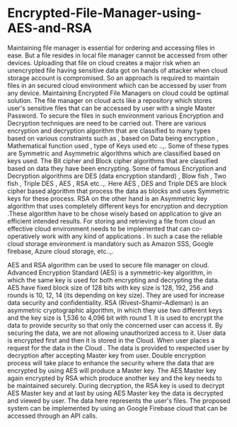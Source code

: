 # Encrypted-File-Manager-using-AES-and-RSA

Maintaining file manager is essential for ordering and accessing files in ease. But a file resides in local file manager cannot be accessed from other devices. Uploading that file on cloud creates a major risk when an unencrypted file having sensitive data got on hands of attacker when cloud storage account is compromised. So an approach is required to maintain files in an secured cloud environment which can be accessed by user from any device. Maintaining Encrypted File Managers on cloud could be optimal solution.  The file manager on cloud acts like a repository which stores user's sensitive files that can be accessed by user with a single Master Password. To secure the files in such environment various Encryption and Decryption techniques are need to be carried out. There are various encryption and decryption algorithm that are classified to many types based on various constraints such as , based on Data being encryption , Mathematical function used , type of Keys used etc ..,. Some of these types are Symmetric and Asymmetric algorithms which are classified based on keys used. The Bit cipher and Block cipher algorithms that are classified based on data they have been encrypting. Some of famous Encryption and Decryption algorithms are DES (data encryption standard) , Blow fish , Two fish , Triple DES , AES , RSA etc..,. Here AES , DES and Triple DES are block cipher based algorithm that process the data as blocks and uses Symmetric keys for these process. RSA on the other hand is an Asymmetric key algorithm that uses completely different keys for encryption and decryption .These algorithm have to be chose wisely based on application to give an efficient intended results. For storing and retrieving a file from cloud an effective cloud environment needs to be implemented that can co-operatively work with any kind of applications . In such a case the reliable cloud storage environment is mandatory such as Amazon SSS, Google firebase, Azure cloud storage, etc..,.

AES and RSA algorithm can be used to secure file manager on cloud. Advanced Encryption Standard (AES) is a symmetric-key algorithm, in which the same key is used for both encrypting and decrypting the data. AES have fixed block size of 128 bits with key size is 128, 192, 256 and rounds is 10, 12, 14 (its depending on key size). They are used for increase data security and confidentiality. RSA (Rivest–Shamir–Adleman) is an asymmetric cryptographic algorithm, in which they use two different keys and the key size is 1,536 to 4,096 bit with round 1. It is used to encrypt the data to provide security so that only the concerned user can access it. By securing the data, we are not allowing unauthorized access to it. User data is encrypted first and then it is stored in the Cloud. When user places a request for the data in the Cloud . The data is provided to respected user by decryption after accepting Master key from user. Double encryption process will take place to enhance the security where the data that are encrypted by using AES will produce a Master key. The AES Master key again encrypted by RSA  which produce another key and the key needs to be maintained securely. During decryption, the  RSA key is used to decrypt AES Master key and at last by using AES Master key the data is decrypted and viewed by user. The data here represents the user's files. The proposed system can be implemented by using an Google Firebase cloud that can be accessed through an API calls. 


